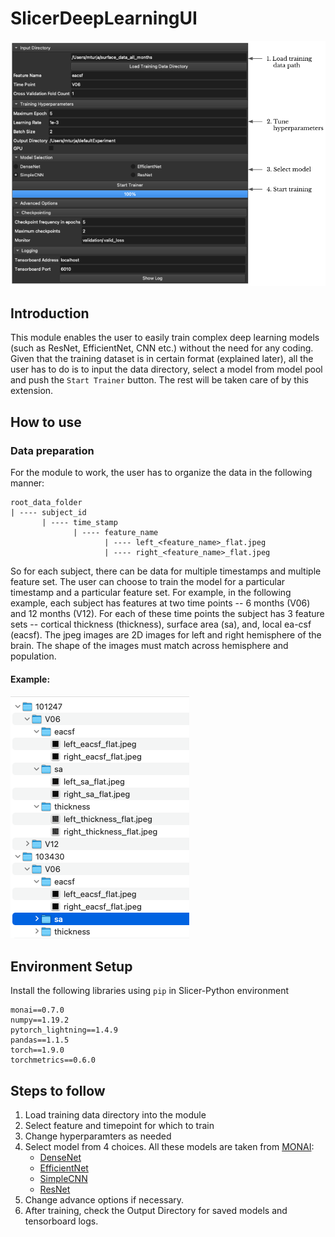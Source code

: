 # SlicerDeepLearningUI
![deep learning module ui image](screenshot3.png)
## Introduction
This module enables the user to easily train complex deep learning models (such as ResNet, EfficientNet, CNN etc.) without the need for any coding. Given that the training dataset is in certain format (explained later), all the user has to do is to input the data directory, select a model from model pool and push the `Start Trainer` button. The rest will be taken care of by this extension.
## How to use
### Data preparation
For the module to work, the user has to organize the data in the following manner:
```
root_data_folder
| ---- subject_id
       | ---- time_stamp
              | ---- feature_name
                     | ---- left_<feature_name>_flat.jpeg
                     | ---- right_<feature_name>_flat.jpeg
```
So for each subject, there can be data for multiple timestamps and multiple feature set. The user can choose to train the model for a particular timestamp and a particular feature set. For example, in the following example, each subject has features at two time points -- 6 months (V06) and 12 months (V12). For each of these time points the subject has 3 feature sets -- cortical thickness (thickness), surface area (sa), and, local ea-csf (eacsf). The jpeg images are 2D images for left and right hemisphere of the brain. The shape of the images must match across hemisphere and population.
#### Example:
![data organization demo](screenshot2.png)
## Environment Setup
Install the following libraries using `pip` in Slicer-Python environment
```
monai==0.7.0
numpy==1.19.2
pytorch_lightning==1.4.9
pandas==1.1.5
torch==1.9.0
torchmetrics==0.6.0
```
## Steps to follow
1. Load training data directory into the module
2. Select feature and timepoint for which to train
3. Change hyperparamters as needed
4. Select model from 4 choices. All these models are taken from [MONAI](https://docs.monai.io/en/stable/networks.html#):
   - [DenseNet](https://arxiv.org/pdf/1608.06993.pdf)
   - [EfficientNet](https://arxiv.org/pdf/1905.11946.pdf)
   - [SimpleCNN](https://github.com/mturja-vf-ic-bd/SlicerDeepLearningUI/blob/main/DeepLearner/src/models/cnn_model.py)
   - [ResNet](https://arxiv.org/pdf/1512.03385.pdf)
5. Change advance options if necessary.
6. After training, check the Output Directory for saved models and tensorboard logs.
      
